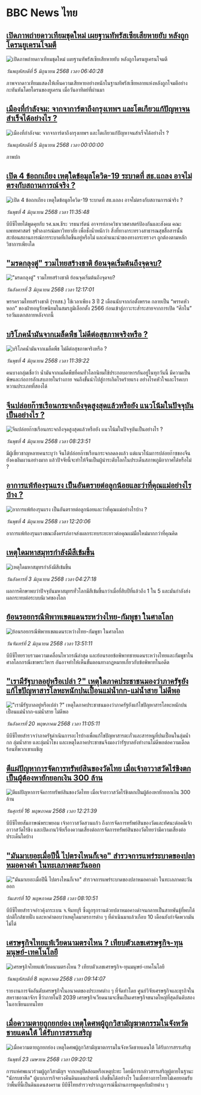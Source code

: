 # BBC News ไทย## [เปิดภาพถ่ายดาวเทียมชุดใหม่ เผยฐานทัพรัสเซียเสียหายยับ หลังถูกโดรนยูเครนโจมตี](https://www.bbc.com/thai/articles/cgq3p3e7w9po?at_campaign=githubrss)![เปิดภาพถ่ายดาวเทียมชุดใหม่ เผยฐานทัพรัสเซียเสียหายยับ หลังถูกโดรนยูเครนโจมตี](https://ichef.bbci.co.uk/ace/standard/240/cpsprodpb/94e7/live/df520c10-41ce-11f0-a07f-59500c0c3fb6.jpg)_วันพฤหัสบดีที่ 5 มิถุนายน 2568 เวลา 06:40:28_ภาพจากดาวเทียมแสดงให้เห็นความเสียหายอย่างหนักในฐานทัพรัสเซียหลายแห่งหลังถูกโจมตีอย่างกะทันหันโดยโดรนของยูเครน เมื่อวันอาทิตย์ที่ผ่านมา## [เมืองที่กำลังจม: จากจาการ์ตาถึงกรุงเทพฯ​ และโตเกียวแก้ปัญหาจนสำเร็จได้อย่างไร ?](https://www.bbc.com/thai/resources/idt-14d00552-9211-4dab-89d1-60e34e226e43?at_campaign=githubrss)![เมืองที่กำลังจม: จากจาการ์ตาถึงกรุงเทพฯ​ และโตเกียวแก้ปัญหาจนสำเร็จได้อย่างไร ?](https://ichef.bbci.co.uk/ace/standard/240/cpsprodpb/764d/live/ea877cc0-41d6-11f0-b6e6-4ddb91039da1.png)_วันพฤหัสบดีที่ 5 มิถุนายน 2568 เวลา 00:00:00_ภาพปก## [เปิด 4 ข้อถกเถียง เหตุใดข้อมูลโควิด-19 ระบาดที่ สธ.แถลง อาจไม่ตรงกับสถานการณ์จริง ?](https://www.bbc.com/thai/articles/c771m21vv5po?at_campaign=githubrss)![เปิด 4 ข้อถกเถียง เหตุใดข้อมูลโควิด-19 ระบาดที่ สธ.แถลง อาจไม่ตรงกับสถานการณ์จริง ?](https://ichef.bbci.co.uk/ace/standard/240/cpsprodpb/cf24/live/146df9c0-4131-11f0-bace-e1270fc31f5e.jpg)_วันพุธที่ 4 มิถุนายน 2568 เวลา 11:35:48_บีบีซีไทยได้พูดคุยกับ รศ.นพ.ธีระ วรธนารัตน์ อาจารย์ภาควิชาเวชศาสตร์ป้องกันและสังคม คณะแพทยศาสตร์ จุฬาลงกรณ์มหาวิทยาลัย เพื่อชั่งน้ำหนักว่า สิ่งที่ทางกระทรวงสาธารณสุขสื่อสารนั้นสะท้อนสถานการณ์การระบาดที่เกิดขึ้นอยู่หรือไม่ และคำแนะนำของทางกระทรวงฯ ถูกต้องตามหลักวิชาการเพียงใด## ["มรดกลุงตู่" รวมไทยสร้างชาติ ย้อนจุดเริ่มต้นถึงจุดจบ?](https://www.bbc.com/thai/articles/cnv18m2z2j5o?at_campaign=githubrss)!["มรดกลุงตู่" รวมไทยสร้างชาติ ย้อนจุดเริ่มต้นถึงจุดจบ?](https://ichef.bbci.co.uk/ace/standard/240/cpsprodpb/6208/live/491adf80-4073-11f0-835b-310c7b938e84.jpg)_วันอังคารที่ 3 มิถุนายน 2568 เวลา 12:17:01_พรรครวมไทยสร้างชาติ (รทสช.) ใช้เวลาเพียง 3 ปี 2 เดือนนับจากก่อตั้งพรรค กลายเป็น “พรรคหัวหอก” ของฝ่ายอนุรักษนิยมในสมรภูมิเลือกตั้ง 2566 ก่อนเข้าสู่ภาวะระส่ำระสายจากการเปิด “ศึกใน” รอวันแตกสลายหลังจากนี้## [บริโภคน้ำมันจากเมล็ดพืช ไม่ดีต่อสุขภาพจริงหรือ ?](https://www.bbc.com/thai/articles/c0eq7v928qqo?at_campaign=githubrss)![บริโภคน้ำมันจากเมล็ดพืช ไม่ดีต่อสุขภาพจริงหรือ ?](https://ichef.bbci.co.uk/ace/standard/240/cpsprodpb/bea6/live/9da70610-4130-11f0-835b-310c7b938e84.jpg)_วันพุธที่ 4 มิถุนายน 2568 เวลา 11:39:22_คนบางกลุ่มเชื่อว่า น้ำมันจากเมล็ดพืชที่คนทั่วโลกนิยมใช้ประกอบอาหารกันอยู่ในทุกวันนี้ มีความเป็นพิษและก่อการอักเสบภายในร่างกาย จนถึงขั้นนำไปสู่การเกิดโรคร้ายแรง อย่างโรคหัวใจและโรคเบาหวานประเภทที่สองได้## [จีนปล่อยก๊าซเรือนกระจกถึงจุดสูงสุดแล้วหรือยัง แนวโน้มในปัจจุบันเป็นอย่างไร ?](https://www.bbc.com/thai/articles/cjwq8gypwvzo?at_campaign=githubrss)![จีนปล่อยก๊าซเรือนกระจกถึงจุดสูงสุดแล้วหรือยัง แนวโน้มในปัจจุบันเป็นอย่างไร ?](https://ichef.bbci.co.uk/ace/standard/240/cpsprodpb/2fb7/live/febb3760-3fb8-11f0-938e-7bd46ec5bc3d.png)_วันพุธที่ 4 มิถุนายน 2568 เวลา 08:23:51_มีผู้เชี่ยวชาญหลายคนระบุว่า จีนได้ปล่อยก๊าซเรือนกระจกลดลงแล้ว แต่แนวโน้มการปล่อยก๊าซของจีนยังคงผันผวนอย่างมาก แล้วปัจจัยนี้จะทำให้จีนเป็นผู้นำระดับโลกในประเด็นสภาพภูมิอากาศได้หรือไม่ ?## [อาการแพ้ท้องรุนแรง เป็นอันตรายต่อลูกน้อยและว่าที่คุณแม่อย่างไรบ้าง ?](https://www.bbc.com/thai/articles/c20xqyrnz1zo?at_campaign=githubrss)![อาการแพ้ท้องรุนแรง เป็นอันตรายต่อลูกน้อยและว่าที่คุณแม่อย่างไรบ้าง ?](https://ichef.bbci.co.uk/ace/standard/240/cpsprodpb/14f1/live/2f3cfff0-413e-11f0-835b-310c7b938e84.jpg)_วันพุธที่ 4 มิถุนายน 2568 เวลา 12:20:06_อาการแพ้ท้องรุนแรงขณะตั้งครรภ์อาจส่งผลกระทบระยะยาวต่อคุณแม่มือใหม่มากกว่าที่คุณคิด## [เหตุใดมหาสมุทรกำลังมีสีเข้มขึ้น](https://www.bbc.com/thai/articles/cy4e1mddnl7o?at_campaign=githubrss)![เหตุใดมหาสมุทรกำลังมีสีเข้มขึ้น](https://ichef.bbci.co.uk/ace/standard/240/cpsprodpb/3e5f/live/a6cb6e30-3aef-11f0-9a86-f7906cd4e14e.jpg)_วันอังคารที่ 3 มิถุนายน 2568 เวลา 04:27:18_ผลการศึกษาพบว่าปัจจุบันมหาสมุทรทั่วโลกมีสีเข้มขึ้นกว่าเมื่อยี่สิบปีที่แล้วถึง 1 ใน 5 และมันกำลังส่งผลกระทบต่อระบบนิเวศของโลก## [ย้อนรอยกรณีพิพาทเขตแดนระหว่างไทย-กัมพูชา ในศาลโลก](https://www.bbc.com/thai/articles/cy4kw59el3zo?at_campaign=githubrss)![ย้อนรอยกรณีพิพาทเขตแดนระหว่างไทย-กัมพูชา ในศาลโลก](https://ichef.bbci.co.uk/ace/standard/240/cpsprodpb/f819/live/ce6c7450-3fb5-11f0-835b-310c7b938e84.jpg)_วันจันทร์ที่ 2 มิถุนายน 2568 เวลา 13:51:11_บีบีซีไทยรวบรวมความเคลื่อนไหวกรณีล่าสุด และย้อนรอยข้อพิพาทชายแดนระหว่างไทยและกัมพูชาในศาลโลกกรณีเขาพระวิหาร อันอาจทำให้เห็นขั้นตอนทางกฎหมายเกี่ยวกับข้อพิพาทในอดีต## ["เรามีรัฐบาลอยู่หรือเปล่า ?" เหตุใดภาคประชาชนมองว่าภาครัฐยังแก้ไขปัญหาสารโลหะหนักปนเปื้อนแม่น้ำกก-แม่น้ำสาย ไม่ดีพอ](https://www.bbc.com/thai/articles/cev44g1ed7go?at_campaign=githubrss)!["เรามีรัฐบาลอยู่หรือเปล่า ?" เหตุใดภาคประชาชนมองว่าภาครัฐยังแก้ไขปัญหาสารโลหะหนักปนเปื้อนแม่น้ำกก-แม่น้ำสาย ไม่ดีพอ](https://ichef.bbci.co.uk/ace/standard/240/cpsprodpb/2466/live/db2b4690-3569-11f0-8519-3b5a01ebe413.jpg)_วันอังคารที่ 20 พฤษภาคม 2568 เวลา 11:05:11_บีบีซีไทยสำรวจว่าภาครัฐดำเนินการอะไรบ้างเพื่อแก้ไขปัญหาสารตะกั่วและสารหนูที่ปนเปื้อนในลุ่มน้ำกก ลุ่มน้ำสาย และลุ่มน้ำโขง และเหตุใดภาคประชาชนจึงมองว่ารัฐบาลยังทำงานไม่ดีพอต่อความเดือดร้อนที่พวกเขาเผชิญ## [ตีแผ่ปัญหาการจัดการทรัพย์สินของวัดไทย เมื่อเจ้าอาวาสวัดไร่ขิงตกเป็นผู้ต้องหายักยอกเงิน 300 ล้าน](https://www.bbc.com/thai/articles/c79ed050x74o?at_campaign=githubrss)![ตีแผ่ปัญหาการจัดการทรัพย์สินของวัดไทย เมื่อเจ้าอาวาสวัดไร่ขิงตกเป็นผู้ต้องหายักยอกเงิน 300 ล้าน](https://ichef.bbci.co.uk/ace/standard/240/cpsprodpb/bdc3/live/976e9510-324e-11f0-9f11-ad778c3a662b.jpg)_วันศุกร์ที่ 16 พฤษภาคม 2568 เวลา 12:21:39_บีบีซีไทยสัมภาษณ์พระพยอม เจ้าอาวาสวัดสวนแก้ว ถึงการจัดการทรัพย์สินของวัดและทัศนะต่อคดีเจ้าอาวาสวัดไร่ขิง และเปิดงานวิจัยเรื่องความเสี่ยงต่อการจัดการทรัพย์สินของวัดไทยว่ามีความเสี่ยงต่อประเด็นใดบ้าง## ["มันมาเยอะเมื่อปีนี้ ไปตรงไหนก็เจอ" สำรวจการแพร่ระบาดของปลาหมอคางดำ ในทะเลภาคตะวันออก](https://www.bbc.com/thai/articles/cp3ndp09n3xo?at_campaign=githubrss)!["มันมาเยอะเมื่อปีนี้ ไปตรงไหนก็เจอ" สำรวจการแพร่ระบาดของปลาหมอคางดำ ในทะเลภาคตะวันออก](https://ichef.bbci.co.uk/ace/standard/240/cpsprodpb/1b2a/live/b6fb74b0-2cb9-11f0-b94c-af824e2cce35.jpg)_วันเสาร์ที่ 10 พฤษภาคม 2568 เวลา 08:10:51_บีบีซีไทยสำรวจอ่าวคุ้งกระเบน จ.จันทบุรี ซึ่งถูกรุกรานด้วยปลาหมอคางดำจนกลายเป็นสายพันธุ์ที่พบได้ปกติใกล้ชายฝั่ง และหาคำตอบว่าเหตุใดมาตรการต่าง ๆ ที่ดำเนินมาแล้วเกือบ 10 เดือนยังกำจัดพวกมันไม่ได้## [เศรษฐกิจไทยแพ้เวียดนามตรงไหน ? เทียบตัวเลขเศรษฐกิจ-ทุนมนุษย์-เทคโนโลยี](https://www.bbc.com/thai/articles/cm23n9zne41o?at_campaign=githubrss)![เศรษฐกิจไทยแพ้เวียดนามตรงไหน ? เทียบตัวเลขเศรษฐกิจ-ทุนมนุษย์-เทคโนโลยี](https://ichef.bbci.co.uk/ace/standard/240/cpsprodpb/3e98/live/d05a6dd0-2bce-11f0-b26b-ab62c890638b.jpg)_วันพฤหัสบดีที่ 8 พฤษภาคม 2568 เวลา 09:14:07_รายงานการจัดอันดับเศรษฐกิจในอนาคตของประเทศต่าง ๆ ที่จัดทำโดย ศูนย์วิจัยเศรษฐกิจและธุรกิจในสหราชอาณาจักร ชี้ว่าภายในปี 2039 เศรษฐกิจเวียดนามจะขึ้นเป็นเศรษฐกิจขนาดใหญ่ที่สุดอันดับสองในอาเซียนแทนไทย## [เมื่อความตายถูกยกย่อง เหตุใดศพผู้ถูกวิสามัญฆาตกรรมในจังหวัดชายแดนใต้ ได้รับการสรรเสริญ](https://www.bbc.com/thai/articles/c2ern0d99ngo?at_campaign=githubrss)![เมื่อความตายถูกยกย่อง เหตุใดศพผู้ถูกวิสามัญฆาตกรรมในจังหวัดชายแดนใต้ ได้รับการสรรเสริญ](https://ichef.bbci.co.uk/ace/standard/240/cpsprodpb/ac13/live/bdfd7780-2021-11f0-8c2e-77498b1ce297.jpg)_วันพุธที่ 23 เมษายน 2568 เวลา 09:20:12_การแห่ศพแนวร่วมผู้ถูกวิสามัญฯ จากเหตุปิดล้อมหรือเหตุปะทะ โดยมีการกล่าวสรรเสริญผู้ตายในฐานะ "นักรบชาฮีด" ผู้แบกภารกิจทวงคืนดินแดนปาตานี เกิดขึ้นได้อย่างไร ในเมื่อทางการไทยไม่เคยยอมรับว่าพื้นที่นี้เป็นดินแดนสงคราม บีบีซีไทยสำรวจปรากฏการณ์นี้ผ่านการพูดคุยกับฝ่ายต่าง ๆ